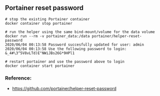 ## Portainer reset password

```
# stop the existing Portainer container
docker container stop portainer

# run the helper using the same bind-mount/volume for the data volume
docker run --rm -v portainer_data:/data portainer/helper-reset-password
2020/06/04 00:13:58 Password succesfully updated for user: admin
2020/06/04 00:13:58 Use the following password to login: &_4#\3^5V8vLTd)E"NWiJBs26G*9HPl1

# restart portainer and use the password above to login
docker container start portainer
```

### Reference:
- https://github.com/portainer/helper-reset-password

